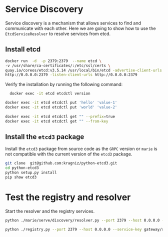 # Service Discovery

Service discovery is a mechanism that allows services to find and communicate with each other. 
Here we are going to show how to use the `EtcdServiceResolver` to resolve services from etcd.

## Install etcd

```bash
docker run  -d  -p 2379:2379  --name etcd \
-v /usr/share/ca-certificates/:/etc/ssl/certs \
quay.io/coreos/etcd:v3.5.14 /usr/local/bin/etcd -advertise-client-urls \
http://0.0.0.0:2379 -listen-client-urls http://0.0.0.0:2379
```

Verify the installation by running the following command:

```bash  
  docker exec -it etcd etcdctl version
```
```bash
docker exec -it etcd etcdctl put 'hello' 'value-1'
docker exec -it etcd etcdctl put 'world' 'value-2'
 
docker exec -it etcd etcdctl get "" --prefix=true
docker exec -it etcd etcdctl get "" --from-key
```

## Install the `etcd3` package

Install the `etcd3` package from source code  as the `GRPC` version or `marie` is not compatible with the current version of the `etcd3` package.

```bash
git clone  git@github.com:kragniz/python-etcd3.git
cd python-etcd3
python setup.py install
pip show etcd3
```

# Test the registry and resolver

Start the resolver and the registry services.

```bash
python ./marie/serve/discovery/resolver.py --port 2379 --host 0.0.0.0 --service-key gateway/service_test
```

```bash
python ./registry.py --port 2379 --host 0.0.0.0 --service-key gateway/service_test --service-addr 127.0.0.1:5001 --my-id service001
```


